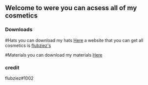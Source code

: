 ## Welcome to were you can acsess all of my cosmetics

### Downloads


#Hats
you can download my hats <a href="https://github.com/IKENV2/Hatz">Here<a/>
 a website that you can get all cosmetics is <a href="https://flubziezxd.github.io/GorillaTagHats/">flubziez's<a/> 
 
 #Materials
you can download my materials <a href="https://github.com/IKENV2/Materials">Here<a/>
 
 


### credit
 flubziez#1002
